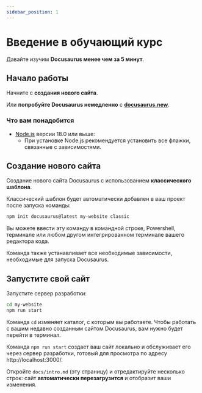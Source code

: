 ```yaml
---
sidebar_position: 1
---
```


# Введение в обучающий курс

Давайте изучим **Docusaurus менее чем за 5 минут**.

## Начало работы

Начните с **создания нового сайта**.

Или **попробуйте Docusaurus немедленно** с **[docusaurus.new](https://docusaurus.new)**.

### Что вам понадобится

- [Node.js](https://nodejs.org/en/download/) версии 18.0 или выше:
  - При установке Node.js рекомендуется установить все флажки, связанные с зависимостями.

## Создание нового сайта

Создание нового сайта Docusaurus с использованием **классического шаблона**.

Классический шаблон будет автоматически добавлен в ваш проект после запуска команды:

```bash
npm init docusaurus@latest my-website classic
```

Вы можете ввести эту команду в командной строке, Powershell, терминале или любом другом интегрированном терминале вашего редактора кода.

Команда также устанавливает все необходимые зависимости, необходимые для запуска Docusaurus.

## Запустите свой сайт

Запустите сервер разработки:

```bash
cd my-website
npm run start
```

Команда `cd` изменяет каталог, с которым вы работаете. Чтобы работать с вашим недавно созданным сайтом Docusaurus, вам нужно будет перейти в терминал.

Команда `npm run start` создает ваш сайт локально и обслуживает его через сервер разработки, готовый для просмотра по адресу http://localhost:3000/.

Откройте `docs/intro.md` (эту страницу) и отредактируйте несколько строк: сайт **автоматически перезагрузится** и отобразит ваши изменения.